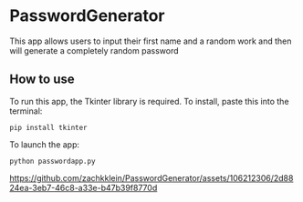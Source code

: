 # PasswordGenerator
This app allows users to input their first name and a random work and then will generate a completely random password

## How to use
To run this app, the Tkinter library is required. To install, paste this into the terminal:

``` pip install tkinter ```

To launch the app:

``` python passwordapp.py ```

https://github.com/zachkklein/PasswordGenerator/assets/106212306/2d8824ea-3eb7-46c8-a33e-b47b39f8770d
